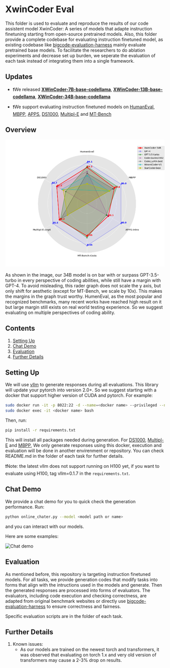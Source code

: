 # XwinCoder Eval

<!-- [![Code License](https://img.shields.io/badge/Code%20License-Apache_2.0-green.svg)](CODE_LICENSE)
[![Data License](https://img.shields.io/badge/Data%20License-CC%20By%20NC%204.0-red.svg)](DATA_LICENSE)
[![Model Weight License](https://img.shields.io/badge/Model%20Weights%20License-bigscience%20OpenRAIL%20M%20v1-yellow)](MODEL_WEIGHTS_LICENSE)
[![Python 3.9+](https://img.shields.io/badge/python-3.9+-blue.svg)](https://www.python.org/downloads/release/python-390/) -->

This folder is used to evaluate and reproduce the results of our code assistent model XwinCoder: A series of models that adapte instruction finetuning starting from open-source pretrained models. Also, this folder provide a complete codebase for evaluating instruction finetuned model, as existing codebase like [bigcode-evaluation-harness](https://github.com/bigcode-project/bigcode-evaluation-harness/tree/main) mainly evaluate pretrained base models. To facilitate the researchers to do ablation experiments and decrease set up burden, we seperate the evaluation of each task instead of integrating them into a single framework. 

## Updates

- ❗We released  [**XWinCoder-7B-base-codellama**](https://huggingface.co/), [**XWinCoder-13B-base-codellama**](https://huggingface.co/), [**XWinCoder-34B-base-codellama**](https://huggingface.co/)

- ❗We support evaluating instruction finetuned models on [HumanEval](HumanEval/README.md), [MBPP](MBPP/README.mb), [APPS](APPS/README.mb), [DS1000](DS1000/README.mb), [Multipl-E](Multipl_E/README.md) and [MT-Bench](MT_bench/README.mb)

## Overview

![Chat demo](docs/rader.png)

As shown in the image, our 34B model is on bar with or surpass GPT-3.5-turbo in every perspective of coding abilities, while still have a margin with GPT-4. To avoid misleading, this rader graph does not scale the y axis, but only shift for aesthetic (except for MT-Bench, we scale by 10x). This makes the margins in the graph trust worthy. HumenEval, as the most popular and recognized benchmarks, many recent works have reached high result on it but large margin still exists on real world testing experience. So we suggest evaluating on multiple perspectives of coding ability. 

## Contents

1. [Setting Up](#setting-up)
2. [Chat Demo](#chat-demo)
3. [Evaluation](#evaluation)
4. [Further Details](#further-details)

## Setting Up

We will use [vllm](https://github.com/vllm-project/vllm) to generate responses during all evaluations. This library will update your pytorch into version 2.0+. So we suggest starting with a docker that support higher version of CUDA and pytorch. For example:

```bash
sudo docker run -it -p 8022:22 -d --name=<docker name> --privileged --net=host --ipc=host --gpus=all -v /:/data superbench/dev:cuda11.8 bash
sudo docker exec -it <docker name> bash
```
Then, run:
```bash
pip install -r requirements.txt
```
This will install all packages needed during generation. For [DS1000](DS1000/README.md), [Multipl-E](Multipl_E/README.md) and [MBPP](MBPP/README.md), We only generate responses using this docker, execution and evaluation will be done in another envirenment or repository. You can check README.md in the folder of each task for further details.

❗Note: the latest vllm does not support running on H100 yet, if you want to evaluate using H100, tag vllm=0.1.7 in the `requirements.txt`. 

## Chat Demo

We provide a chat demo for you to quick check the generation performance. Run:
```bash
python online_chater.py --model <model path or name>
```
and you can interact with our models. 

Here are some examples:

![Chat demo](docs/exm.gif)


## Evaluation

As mentioned before, this repository is targeting instruction finetuned models. For all tasks, we provide generation codes that modify tasks into forms that align with the intructions used in the models and generate. Then the generated responses are processed into forms of evaluators. The evaluators, including code execution and checking correctness, are adapted from original benchmark websites or directly use [bigcode-evaluation-harness](https://github.com/bigcode-project/bigcode-evaluation-harness/tree/main) to ensure correctness and fairness.

Specific evaluation scripts are in the folder of each task.

## Further Details

1. Known issues:
    - As our models are trained on the newest torch and transformers, it was observed that evaluating on torch 1.x and very old version of transformers may cause a 2-3% drop on results.